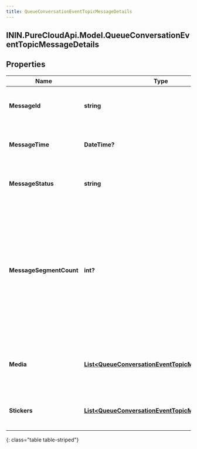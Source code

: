 ```yaml
---
title: QueueConversationEventTopicMessageDetails
---
```

## ININ.PureCloudApi.Model.QueueConversationEventTopicMessageDetails

## Properties

|Name | Type | Description | Notes|
|------------ | ------------- | ------------- | -------------|
| **MessageId** | **string** | UUID identifying the message media. | [optional] |
| **MessageTime** | **DateTime?** | The time when the message was sent or received. | [optional] |
| **MessageStatus** | **string** | Indicates the delivery status of the message. | [optional] |
| **MessageSegmentCount** | **int?** | The message segment count, greater than 1 if the message content was split into multiple parts for this message type, e.g. SMS character limits. | [optional] |
| **Media** | [**List&lt;QueueConversationEventTopicMessageMedia&gt;**](QueueConversationEventTopicMessageMedia.html) | The media (images, files, etc) associated with this message, if any | [optional] |
| **Stickers** | [**List&lt;QueueConversationEventTopicMessageSticker&gt;**](QueueConversationEventTopicMessageSticker.html) | A list of stickers included in the message | [optional] |
{: class="table table-striped"}


